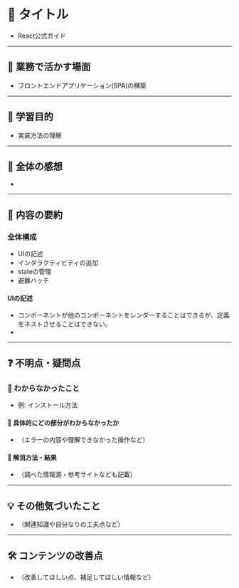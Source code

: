 # 📌 タイトル
- React公式ガイド

---

## 💼 業務で活かす場面
- フロントエンドアプリケーション(SPA)の構築

---

## 🎯 学習目的
- 実装方法の理解

---

## 📝 全体の感想
- 

---

## 📖 内容の要約

### 全体構成
- UIの記述
- インタラクティビティの追加
- stateの管理
- 避難ハッチ


#### UIの記述
- コンポーネントが他のコンポーネントをレンダーすることはできるが、定義をネストさせることはできない。
- 




---

## ❓ 不明点・疑問点

### 🔹 わからなかったこと
- 例: インストール方法

#### 🔸 具体的にどの部分がわからなかったか
- （エラーの内容や理解できなかった操作など）

#### 🔸 解消方法・結果
- （調べた情報源・参考サイトなども記載）

---

## 💡 その他気づいたこと
- （関連知識や自分なりの工夫点など）

---

## 🛠️ コンテンツの改善点
- （改善してほしい点、補足してほしい情報など）



